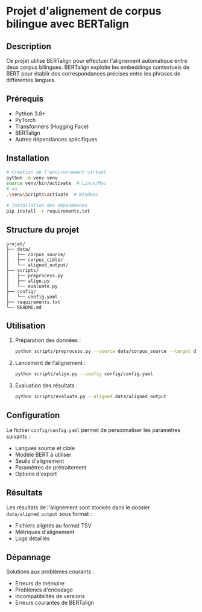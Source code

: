 
# Projet d'alignement de corpus bilingue avec BERTalign

## Description
Ce projet utilise BERTalign pour effectuer l'alignement automatique entre deux corpus bilingues. BERTalign exploite les embeddings contextuels de BERT pour établir des correspondances précises entre les phrases de différentes langues.

## Prérequis
- Python 3.8+
- PyTorch
- Transformers (Hugging Face)
- BERTalign
- Autres dépendances spécifiques

## Installation
```bash
# Création de l'environnement virtuel
python -m venv venv
source venv/bin/activate  # Linux/Mac
# ou
.\venv\Scripts\activate  # Windows

# Installation des dépendances
pip install -r requirements.txt
```

## Structure du projet
```
projet/
├── data/
│   ├── corpus_source/
│   ├── corpus_cible/
│   └── aligned_output/
├── scripts/
│   ├── preprocess.py
│   ├── align.py
│   └── evaluate.py
├── config/
│   └── config.yaml
├── requirements.txt
└── README.md
```

## Utilisation
1. Préparation des données :
   ```bash
   python scripts/preprocess.py --source data/corpus_source --target data/corpus_cible
   ```

2. Lancement de l'alignement :
   ```bash
   python scripts/align.py --config config/config.yaml
   ```

3. Évaluation des résultats :
   ```bash
   python scripts/evaluate.py --aligned data/aligned_output
   ```

## Configuration
Le fichier `config/config.yaml` permet de personnaliser les paramètres suivants :
- Langues source et cible
- Modèle BERT à utiliser
- Seuils d'alignement
- Paramètres de prétraitement
- Options d'export

## Résultats
Les résultats de l'alignement sont stockés dans le dossier `data/aligned_output` sous format :
- Fichiers alignés au format TSV
- Métriques d'alignement
- Logs détaillés

## Dépannage
Solutions aux problèmes courants :
- Erreurs de mémoire
- Problèmes d'encodage
- Incompatibilités de versions
- Erreurs courantes de BERTalign

